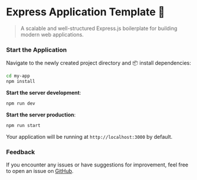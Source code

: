 # Express Application Template 🚀

> A scalable and well-structured Express.js boilerplate for building modern web applications.

### Start the Application

Navigate to the newly created project directory and 📦 install dependencies:

```bash
cd my-app
npm install
```

**Start the server development**:

```bash
npm run dev
```
**Start the server production**:

```bash
npm run start
```

Your application will be running at `http://localhost:3000` by default.

### Feedback

If you encounter any issues or have suggestions for improvement, feel free to open an issue on [GitHub](https://github.com/gausalmunirtushar/create-express-app/issues).
